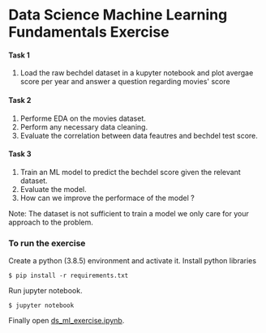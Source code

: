 # Data Science Machine Learning Fundamentals Exercise


#### Task 1
1. Load the raw bechdel dataset in a kupyter notebook and plot avergae score per year and answer a question regarding movies' score

#### Task 2
1. Performe EDA on the movies dataset.
2. Perform any necessary data cleaning.
3. Evaluate the correlation between data feautres and bechdel test score.

#### Task 3
1. Train an ML model to predict the bechdel score given the relevant dataset.
2. Evaluate the model.
3. How can we improve the performace of the model ?

​Note: The dataset is not sufficient to train a model we only care for your approach to the problem.

### To run the exercise

Create a python (3.8.5) environment and activate it.
Install python libraries
```text
$ pip install -r requirements.txt
```
Run jupyter notebook.
```text
$ jupyter notebook
```
Finally open [ds_ml_exercise.ipynb](ds_ml_exercise.ipynb).


